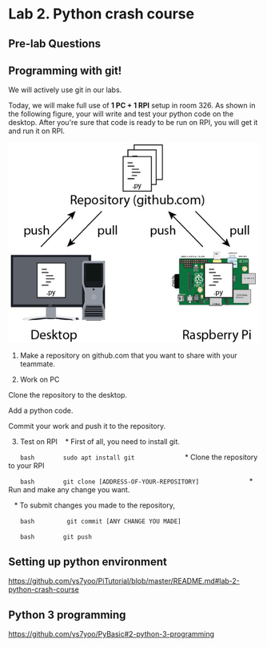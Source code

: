 # Lab 2. Python crash course

## Pre-lab Questions

## Programming with git!

We will actively use git in our labs. 

Today, we will make full use of **1 PC + 1 RPI** setup in room 326.
As shown in the following figure, your will write and test your python code on the desktop. After you're sure that code is ready to be run on RPI, you will get it and run it on RPI.
    
![image of git setting](images/git.jpg)
    
1. Make a repository on github.com that you want to share with your teammate.

2. Work on PC

  Clone the repository to the desktop.

  Add a python code.

  Commit your work and push it to the repository.

        
3. Test on RPI
    * First of all, you need to install git.
    
        ```bash
        sudo apt install git
        ```
        
    * Clone the repository to your RPI
    
        ```bash
        git clone [ADDRESS-OF-YOUR-REPOSITORY]
        ```
        
    * Run and make any change you want.

    * To submit changes you made to the repository,
    
        ```bash 
        git commit [ANY CHANGE YOU MADE]
        ```
        
        ```bash
        git push
        ```
        

        
## Setting up python environment
https://github.com/ys7yoo/PiTutorial/blob/master/README.md#lab-2-python-crash-course

## Python 3 programming
https://github.com/ys7yoo/PyBasic#2-python-3-programming
